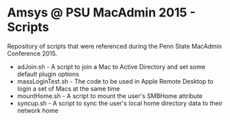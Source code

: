 # Amsys @ PSU MacAdmin 2015 - Scripts 

Repository of scripts that were referenced during the Penn State MacAdmin Conference 2015.

- adJoin.sh - A script to join a Mac to Active Directory and set some default plugin options
- massLoginTest.sh - The code to be used in Apple Remote Desktop to login a set of Macs at the same time
- mountHome.sh - A script to mount the user's SMBHome attribute
- syncup.sh - A script to sync the user's local home directory data to their network home 
